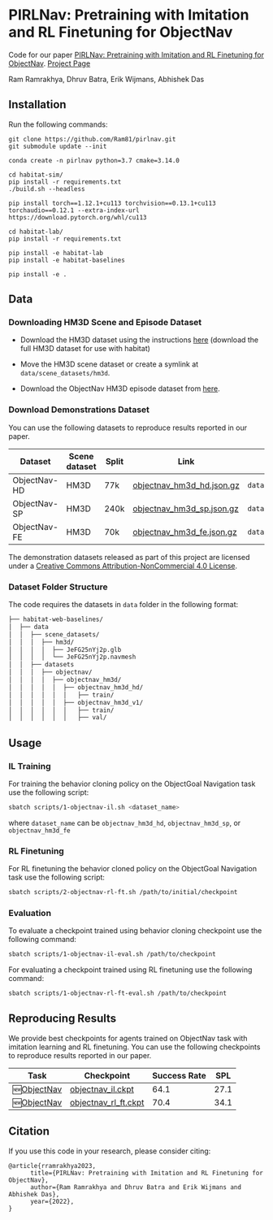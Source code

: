 # PIRLNav: Pretraining with Imitation and RL Finetuning for ObjectNav

Code for our paper [PIRLNav: Pretraining with Imitation and RL Finetuning for ObjectNav]().  [Project Page]()

Ram Ramrakhya, Dhruv Batra, Erik Wijmans, Abhishek Das


## Installation

Run the following commands:

```
git clone https://github.com/Ram81/pirlnav.git
git submodule update --init

conda create -n pirlnav python=3.7 cmake=3.14.0

cd habitat-sim/
pip install -r requirements.txt
./build.sh --headless

pip install torch==1.12.1+cu113 torchvision==0.13.1+cu113 torchaudio==0.12.1 --extra-index-url https://download.pytorch.org/whl/cu113

cd habitat-lab/
pip install -r requirements.txt

pip install -e habitat-lab
pip install -e habitat-baselines

pip install -e .
```


## Data

### Downloading HM3D Scene and Episode Dataset

- Download the HM3D dataset using the instructions [here](https://github.com/facebookresearch/habitat-sim/blob/main/DATASETS.md#habitat-matterport-3d-research-dataset-hm3d) (download the full HM3D dataset for use with habitat)

- Move the HM3D scene dataset or create a symlink at `data/scene_datasets/hm3d`.

- Download the ObjectNav HM3D episode dataset from [here](https://github.com/facebookresearch/habitat-lab/blob/main/DATASETS.md#task-datasets).


### Download Demonstrations Dataset

You can use the following datasets to reproduce results reported in our paper.

| Dataset| Scene dataset | Split | Link | Extract path |
| ----- | --- | --- | --- | --- |
| ObjectNav-HD | HM3D | 77k | [objectnav_hm3d_hd.json.gz](https://habitat-on-web.s3.amazonaws.com/pirlnav_release/objectnav_hm3d_hd.zip) | `data/datasets/objectnav/objectnav_hm3d_hd/` |
| ObjectNav-SP | HM3D | 240k | [objectnav_hm3d_sp.json.gz](https://habitat-on-web.s3.amazonaws.com/pirlnav_release/objectnav_hm3d_sp.zip) | `data/datasets/objectnav/objectnav_hm3d_sp/` |
| ObjectNav-FE | HM3D | 70k | [objectnav_hm3d_fe.json.gz](https://habitat-on-web.s3.amazonaws.com/pirlnav_release/objectnav_hm3d_fe.zip) | `data/datasets/objectnav/objectnav_hm3d_fe/` |

The demonstration datasets released as part of this project are licensed under a [Creative Commons Attribution-NonCommercial 4.0 License](https://creativecommons.org/licenses/by-nc/4.0/legalcode).


### Dataset Folder Structure

The code requires the datasets in `data` folder in the following format:

  ```bash
  ├── habitat-web-baselines/
  │  ├── data
  │  │  ├── scene_datasets/
  │  │  │  ├── hm3d/
  │  │  │  │  ├── JeFG25nYj2p.glb
  │  │  │  │  └── JeFG25nYj2p.navmesh
  │  │  ├── datasets
  │  │  │  ├── objectnav/
  │  │  │  │  ├── objectnav_hm3d/
  │  │  │  │  │  ├── objectnav_hm3d_hd/
  │  │  │  │  │  │   ├── train/
  │  │  │  │  │  ├── objectnav_hm3d_v1/
  │  │  │  │  │  │   ├── train/
  │  │  │  │  │  │   ├── val/
  ```

## Usage

### IL Training


For training the behavior cloning policy on the ObjectGoal Navigation task use the following script:

  ```bash
  sbatch scripts/1-objectnav-il.sh <dataset_name>
  ```

  where `dataset_name` can be `objectnav_hm3d_hd`, `objectnav_hm3d_sp`, or `objectnav_hm3d_fe`

### RL Finetuning

For RL finetuning the behavior cloned policy on the ObjectGoal Navigation task use the following script:

  ```bash
  sbatch scripts/2-objectnav-rl-ft.sh /path/to/initial/checkpoint
  ```

### Evaluation

To evaluate a checkpoint trained using behavior cloning checkpoint use the following command:

  ```bash
  sbatch scripts/1-objectnav-il-eval.sh /path/to/checkpoint
  ```

For evaluating a checkpoint trained using RL finetuning use the following command: 

  ```bash
  sbatch scripts/1-objectnav-rl-ft-eval.sh /path/to/checkpoint
  ```


## Reproducing Results

We provide best checkpoints for agents trained on ObjectNav task with imitation learning and RL finetuning. You can use the following checkpoints to reproduce results reported in our paper.

| Task | Checkpoint | Success Rate | SPL |
| --- | --- | --- | --- |
| 🆕[ObjectNav](https://arxiv.org/abs/2006.13171) | [objectnav_il.ckpt]() | 64.1 | 27.1 |
| 🆕[ObjectNav](https://arxiv.org/abs/2006.13171) | [objectnav_rl_ft.ckpt]() | 70.4 | 34.1 |


## Citation

If you use this code in your research, please consider citing:

```
@article{rramrakhya2023,
      title={PIRLNav: Pretraining with Imitation and RL Finetuning for ObjectNav},
      author={Ram Ramrakhya and Dhruv Batra and Erik Wijmans and Abhishek Das},
      year={2022},
}
```

